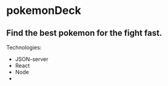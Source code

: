 # pokemonDeck 

## Find the best pokemon for the fight fast. 

Technologies: 
- JSON-server
- React
- Node
- 
